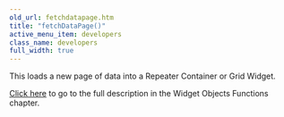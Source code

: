 ```yaml
---
old_url: fetchdatapage.htm
title: "fetchDataPage()"
active_menu_item: developers
class_name: developers
full_width: true
---
```



This loads a new page of data into a Repeater Container or Grid Widget.

[Click here](/developers/documentation/scripting-apis/client-api/widget-object-functions/repeater-grid/fetchdata) to go to the full description in the Widget Objects Functions chapter.

